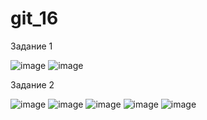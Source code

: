 # git_16
Задание 1

![image](https://github.com/user-attachments/assets/5f0a4524-09ab-4ccd-873a-039333f4d2eb)
![image](https://github.com/user-attachments/assets/b201314d-48b3-463e-a0fc-99452e575871)

Задание 2

![image](https://github.com/user-attachments/assets/20d01cf5-b4e5-479a-bc10-42c7806ee6b8)
![image](https://github.com/user-attachments/assets/271ad377-f20f-4f82-8375-06e65c1716c1)
![image](https://github.com/user-attachments/assets/95afbc52-1183-4a5a-b899-1112c4ea40ea)
![image](https://github.com/user-attachments/assets/36f5b576-0361-43bd-bda4-4ea0c145d5c1)
![image](https://github.com/user-attachments/assets/38538c59-d779-4cc6-b6a7-9425a9026df8)



